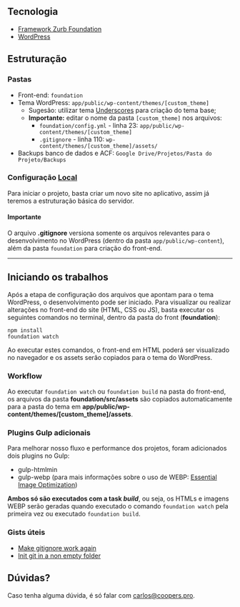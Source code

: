 ## Tecnologia
- [Framework Zurb Foundation](https://foundation.zurb.com/sites/docs/)
- [WordPress](https://br.wordpress.org/)

## Estruturação

### Pastas
- Front-end: `foundation`
- Tema WordPress: `app/public/wp-content/themes/[custom_theme]`
  - Sugesão: utilizar tema [Underscores](https://underscores.me/) para criação do tema base;
  - **Importante:** editar o nome da pasta `[custom_theme]` nos arquivos:
    - `foundation/config.yml` - linha 23: `app/public/wp-content/themes/[custom_theme]`
    - `.gitignore` - linha 110: `wp-content/themes/[custom_theme]/assets/`
- Backups banco de dados e ACF: `Google Drive/Projetos/Pasta do Projeto/Backups`

### Configuração [Local](https://local.getflywheel.com/)
Para iniciar o projeto, basta criar um novo site no aplicativo, assim já teremos a estruturação básica do servidor.

#### Importante
O arquivo **.gitignore** versiona somente os arquivos relevantes para o desenvolvimento no WordPress (dentro da pasta `app/public/wp-content`), além da pasta `foundation` para criação do front-end.

---

## Iniciando os trabalhos
Após a etapa de configuração dos arquivos que apontam para o tema WordPress, o desenvolvimento pode ser iniciado. Para visualizar ou realizar alterações no front-end do site (HTML, CSS ou JS), basta executar os seguintes comandos no terminal, dentro da pasta do front (**foundation**):

```
npm install
foundation watch
```

Ao executar estes comandos, o front-end em HTML poderá ser visualizado no navegador e os assets serão copiados para o tema do WordPress.

### Workflow
Ao executar `foundation watch` ou `foundation build` na pasta do front-end, os arquivos da pasta **foundation/src/assets** são copiados automaticamente para a pasta do tema em **app/public/wp-content/themes/[custom_theme]/assets**.

### Plugins Gulp adicionais
Para melhorar nosso fluxo e performance dos projetos, foram adicionados dois plugins no Gulp:
- gulp-htmlmin
- gulp-webp (para mais informações sobre o uso de WEBP: [Essential Image Optimization](https://images.guide))

**Ambos só são executados com a task _build_**, ou seja, os HTMLs e imagens WEBP serão geradas quando executado o comando `foundation watch` pela primeira vez ou executado `foundation build`.

### Gists úteis
- [Make gitignore work again](https://gist.github.com/CarlosSouza/c5e55aa9973a2071410eb029101759c8)
- [Init git in a non empty folder](https://gist.github.com/CarlosSouza/e094bbd18f4e1859050f5f9e396bfe47)

## Dúvidas?
Caso tenha alguma dúvida, é só falar com carlos@coopers.pro.
